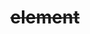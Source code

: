 ---
title: "<del> element"
description: ""
category: html
last_test_date: "2019-02-28"
test_url: "/tests/css-text.html"
test_results_url: "https://app.emailonacid.com/app/acidtest/DkqbHs69ek5UnK6uhZ7Uj0n5GVQNTP4Z1FvgXvnKyEoTM/list"
stats: {
	apple-mail: {
		macos: {
			"12.4":"y"
		},
		ios: {
			"12.1":"y"
		}
	},
	gmail: {
		desktop-webmail: {
			"2019-02":"y"
		},
		ios: {
			"2019-02":"a #1"
		},
		android: {
			"2019-02":"a #1"
		},
        mobile-webmail: {
            "2020-02":"y"
        }
	},
    orange: {
        desktop-webmail: {
            "2020-01":"y",
            "2021-03":"y"
        },
        ios: {
            "2020-01":"y"
        },
        android: {
            "2020-01":"y"
        }
    },
	outlook: {
		windows: {
			"2007":"y",
			"2010":"y",
			"2013":"y",
			"2016":"y",
			"2019":"y"
		},
		windows-10-mail: {
			"2019-02":"y"
		},
		macos: {
			"2019-02":"y"
		},
		outlook-com: {
			"2019-02":"y"
		},
		ios: {
			"2019-02":"y"
		},
		android: {
			"2019-02":"y"
		}
	},
	yahoo: {
		desktop-webmail: {
			"2019-02":"y"
		},
		ios: {
			"2019-02":"y"
		},
		android: {
			"2019-02":"y"
		}
	},
	aol: {
		desktop-webmail: {
			"2019-02":"y"
		},
		ios: {
			"2019-02":"y"
		},
		android: {
			"2019-02":"y"
		}
	},
	samsung-email: {
		android: {
			"5.0.10.2":"y"
		}
	},
    sfr: {
        desktop-webmail: {
            "2020-01":"y"
        },
        ios: {
            "2020-01":"y"
        },
        android: {
            "2020-01":"y"
        }
    },
	thunderbird: {
		macos: {
			"68.4":"y"
		}
	},
    protonmail: {
        desktop-webmail: {
            "2020-03":"y"
        },
        ios: {
            "2020-03":"y"
        },
        android: {
            "2020-03":"y"
        }
    },
    hey: {
        desktop-webmail: {
            "2020-06":"y"
        }
    },
    mail-ru: {
        desktop-webmail: {
            "2020-10":"y"
        }
    },
	fastmail: {
		desktop-webmail: {
			"2021-07": "y"
		}
	}
}
notes_by_num: {
    "1": "Partial. Not supported with non Gmail accounts."
}
links: {
	"Can I use: <del>":"https://caniuse.com/#feat=mdn-html_elements_del",
	"MDN: <del>":"https://developer.mozilla.org/en-US/docs/Web/HTML/Element/del"
}
---